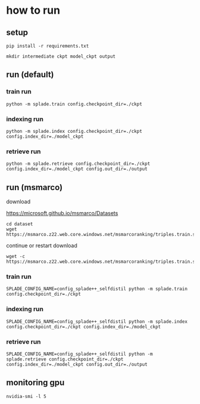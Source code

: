 # how to run

## setup

```shell
pip install -r requirements.txt
```

```shell
mkdir intermediate ckpt model_ckpt output
```

## run (default)

### train run

```shell
python -m splade.train config.checkpoint_dir=./ckpt
```

### indexing run

```shell
python -m splade.index config.checkpoint_dir=./ckpt config.index_dir=./model_ckpt
```

### retrieve run

```shell
python -m splade.retrieve config.checkpoint_dir=./ckpt config.index_dir=./model_ckpt config.out_dir=./output
```

## run (msmarco)

download

https://microsoft.github.io/msmarco/Datasets

```shell
cd dataset
wget https://msmarco.z22.web.core.windows.net/msmarcoranking/triples.train.small.tar.gz
```

continue or restart download

```shell
wget -c https://msmarco.z22.web.core.windows.net/msmarcoranking/triples.train.small.tar.gz
```

### train run

```shell
SPLADE_CONFIG_NAME=config_splade++_selfdistil python -m splade.train config.checkpoint_dir=./ckpt
```

### indexing run

```shell
SPLADE_CONFIG_NAME=config_splade++_selfdistil python -m splade.index config.checkpoint_dir=./ckpt config.index_dir=./model_ckpt
```

### retrieve run

```shell
SPLADE_CONFIG_NAME=config_splade++_selfdistil python -m splade.retrieve config.checkpoint_dir=./ckpt config.index_dir=./model_ckpt config.out_dir=./output
```

## monitoring gpu

```shell
nvidia-smi -l 5
```
